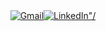 <div style="display:flex;width:100%;justify-content: center">                                                                                                          
 <a href="mailto:hello@drruruu.dev">
   <img src="https://img.shields.io/badge/gmail-D14836?logo=gmail&logoColor=white&style=plastic" alt="Gmail"/>
 </a>
 <a href="https://www.linkedin.com/in/drewberes/">
   <img src="https://img.shields.io/badge/linkedin-0077B5?logo=linkedin&style=plastic" alt=LinkedIn"/>
 </a>
</div>
